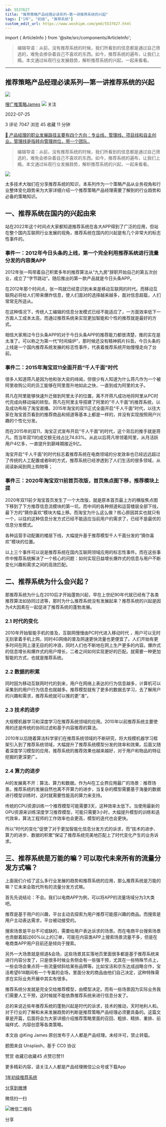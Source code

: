 ```yaml
---
id: 5537627
title: "推荐策略产品经理必读系列—第一讲推荐系统的兴起"
tags: ["1年", "初级", "推荐系统"]
custom_edit_url: https://www.woshipm.com/pmd/5537627.html
---
```

import { ArticleInfo } from '@site/src/components/ArticleInfo';

<ArticleInfo
    author="搜广推策略James"
    authorLink="https://www.woshipm.com/u/1142016"
    published="2022-07-25"
    views={7047}
    comments={3}
    collects={45}
/>

> 编辑导语：从前，没有推荐系统的时候，我们所看到的信息都是通过自己筛选的，难免会掺杂着自己不喜欢的东西。如今，推荐系统的遍布，让我们上瘾。本文通过纵观行业发展趋势，解析推荐系统的兴起，一起来看看。

---

## 推荐策略产品经理必读系列—第一讲推荐系统的兴起

[![](https://static.woshipm.com/view/woshipm_api_def_20231119093104_5933.jpg?imageView2/1/w/72/h/72/q/100)](https://www.woshipm.com/u/1142016)

[搜广推策略James](https://www.woshipm.com/u/1142016) ![](https://static.woshipm.com/tag/1121_1@2x.png) 关注

2022-07-25

3 评论 7047 浏览 45 收藏 11 分钟

[🔗 产品经理的职业发展路径主要有四个方向：专业线、管理线、项目线和自主创业。管理线是指转向管理岗位，带一个团队..](https://ke.qidianla.com/courses/90pm)

> 编辑导语：从前，没有推荐系统的时候，我们所看到的信息都是通过自己筛选的，难免会掺杂着自己不喜欢的东西。如今，推荐系统的遍布，让我们上瘾。本文通过纵观行业发展趋势，解析推荐系统的兴起，一起来看看。

![](https://image.woshipm.com/wp-files/2022/07/jAlsaziguPiHdlHfEIFm.jpg)

太多技术大咖们在分享推荐系统的知识，本系列作为一个策略产品从业务视角和行业整体变化趋势来为大家详细介绍一个推荐策略产品经理需要了解到的行业趋势和必备的策略知识。

## 一、推荐系统在国内的兴起由来

站在2022年这个时间点大家都知道推荐系统在各大APP得到了广泛的应用，但站在整个国内互联网行业发展的视角，推荐系统在国内的兴起是有几个非常大的标志性事件的。

### 事件一：2012年今日头条的上线，第一个完全利用推荐系统进行流量分发的内容类APP

2012年张一鸣带着自己积累多年的推荐算法从“九九房”辞职开始自己的第五次创业，成立了“字节跳动”。随后推出的第一款产品就是今日头条APP。

在2012年那个时间点，张一鸣就已经意识到未来是移动互联网的时代。而移动互联网必将给人们带来爆炸信息，使人们面对的选择越来越多，面对信息超载，人们常常无所适从。

在这种情况下，传统人工编辑的信息分发模式已经不能适应了，一方面效率低下一方面人工成本太高，而通过推荐系统来实现更加智能和个性的推荐就是最好的方式。

相信大家用过今日头条APP的对于今日头条APP的推荐能力都很清楚，推的实在是太准了。可以称之为第一代“时间熔炉”，那时候还没有精神鸦片抖音。今日头条的上线是一个国内推荐系统发展的标志性事件，代表着推荐系统开始慢慢走向了台前。

### 事件二：2015年淘宝双11全面开启“千人千面”时代

很多人知道蒋凡是因为他和张大奕的绯闻，但很少有人知道为什么蒋凡作为一个被阿里收购公司的员工能够在阿里晋升地如此之快，一直到成为阿里的太子。

蒋凡在阿里能够快速升迁做到阿里太子的位置，离不开蒋凡成功地将阿里从PC时代完成向移动端的转型。蒋凡在阿里主导搭建了阿里的“千人千面”的推荐系统，以及成功布局了淘宝直播。2015年淘宝的双11正式全面开启“千人千面”时代，以往大家在淘宝首页看到的推荐商品和频道等基本上都是一样的，并没有实现按照用户兴趣的个性化分发。

而在2015年的双11，淘宝正式宣布开启“千人千面”的时代，这个背后的推手就是蒋凡。而当年双11的成交额无线占比74.83%。从此以后蒋凡带领着阿里，从月活跃用户4亿多，一直提升到巅峰期接近9亿。

淘宝开启“千人千面”的时代标志着推荐系统在电商领域的分发效率也已经远远超过了传统的人工配置或者BI的方式，推荐系统已经渗透到了人们生活的很多领域，从阅读新闻到网上购物等；

### 事件三：2020年淘宝双11前首页改版，首页焦点图下移，推荐模块上提

2020年双11前夕淘宝首页发生了一个大改版，就是原本首页最上方的横版焦点图下移到了下方推荐信息流模块的第一坑，而中间的各种频道和运营楼层全部下线，最下方的“猜你喜欢”模块大幅上移。而淘宝为什么这么做？核心原因其实也就只有一个，以往的这种信息分发方式已经不能适应当前用户的需求了，已经不是最优的信息分发模式。

各种运营手动配置的楼层下线，大幅提升基于推荐模型千人千面分发的“猜你喜欢”模块的位置。

以上三个事件可以说是推荐系统在国内互联网领域应用的标志性事件。而在这些事件中推荐系统解决了一个核心的问题：如何实现日益增长爆炸式的信息与用户不断变化兴趣和需求之间的高效匹配。

## 二、推荐系统为什么会兴起？

那推荐系统为什么在2010后才开始蓬勃兴起，早在上世纪90年代就已经有了各类推荐算法如协同过滤等，那时为什么推荐系统没有发展起来？推荐系统的兴起是因为4大因素在一起促进了推荐系统的蓬勃发展。

### 2.1 时代的变化

2010年开始智能手机的普及，互联网慢慢由PC时代进入移动时代 ，用户可以无时无刻拿着手机上网，同时4G网络的普及网速更快流量也更便宜了。人们开始有更多时间在网上漫无目的的冲浪，同时人们也不断地在网上生产更多的内容。爆炸式的信息增长和爆炸式的用户增长，二者之间如何实现更好的匹配。就需要一种更加智能的方式，也就是推荐系统。

### 2.2 数据的积累

同时因为移动互联网时代的到来，用户在网络上表达的行为信息越多，计算机可以采集到的用户行为信息也就越多。推荐模型就有了更多的数据去学习，去了解用户的兴趣和需求，推荐系统就可以推的更“准”。

### 2.3 技术的进步

大规模机器学习和深度学习在推荐系统领域的应用。2010年以前推荐系统主要使用的还是传统的协同过滤和基于内容推荐的算法。

2010年以后随着算法科学家们在推荐系统领域的不断研究，将大规模机器学习框架引入到了推荐系统领域，大幅提升了推荐系统模型分发的效率和效果。后面又随着深度学习模型的应用，推荐系统的推荐效果也越来越好，对于用户和物品的特征挖掘的更深更广。

### 2.4 算力的进步

AI的发展离不开：算法、算力和数据。作为AI在工业界应用最广的场景：推荐场景。推荐系统的发展自然也离不开算力的进步，当复杂的模型需要基于海量的数据进行模型训练时，这时就需要性能高的算力来支持。

传统的CPU资源训练一个推荐模型可能需要3天，这种效率太低下。当使用最新的GPU资源来训练深度学习推荐模型，可能只需要3小时，大幅提升模型的训练和迭代效率，算法工程师的工作效率也会更高，模型的迭代也会更快。

所以“时代的变化”促使了对于更加智能化信息分发方式的诉求，而“技术的进步、算力的进步、数据的积累”保证了推荐系统完美地匹配上了时代变化产生的业务诉求。

## 三、推荐系统是万能的嘛？可以取代未来所有的流量分发方式嘛？

上面我们介绍了这么多行业发展的趋势和推荐系统的应用，那么推荐系统是万能的嘛？它未来会取代所有的流量分发方式嘛。

首先先说结论：不会。我们以电商APP为例，可以将APP的流量场域分为3大类吧。

推荐是基于用户的兴趣，平台主动去探索为用户推荐可能感兴趣的商品。而搜索是用户主动表达需求，平台被动接受的。

搜索场景是平台不可或缺的，需要给用户表达诉求的场景。而在电商平台搜索场景也贡献着超过60%以上的订单，可能在内容类APP上搜索场景流量不多，但是在电商类APP用户目前还是倾向于搜索。

另外一大场景就是频道&会场，这些场景其实落地页里面很多都是基于推荐系统来进行内容分发了，只是很多时候业务侧会有一些强干预，尤其在一些特殊节点上，一些会场会重点将一些流量倾斜给某些品牌等。比如宝洁和京东达成战略合作，宝洁希望618期间有一个专属的会场，里面分发的商品由他们自己决定，这种特殊需求在实际业务开展中其实有很多。

推荐系统分发就是完全交给推荐模型，由模型决定。而有一些场景因为实际业务我们需要人工干预，这时候就不能依靠推荐系统来进行信息分发了。

总的来说近些年推荐系统的蓬勃兴起是时代的诉求，技术的推动，天时地利人和。对于行业的了解和未来发展趋势的判断是推荐策略产品经理必须要具备的。这篇文章是开篇，后面将会为大家详细介绍推荐策略里面的召回、粗排、精排、重排、前端样式、内容创意等各类策略。

本文由 @King James 原创发布于人人都是产品经理。未经许可，禁止转载。

题图来自 Unsplash，基于 CC0 协议

赞赏 收藏已收藏45 点赞已赞11

更多精彩内容，请关注人人都是产品经理微信公众号或下载App

[1年](https://www.woshipm.com/tag/1%e5%b9%b4)[初级](https://www.woshipm.com/tag/%e5%88%9d%e7%ba%a7)[推荐系统](https://www.woshipm.com/tag/%e6%8e%a8%e8%8d%90%e7%b3%bb%e7%bb%9f)

[分享到微博](https://service.weibo.com/share/share.php?appkey=2775287854&title=推荐策略产品经理必读系列—第一讲推荐系统的兴起&url=https://www.woshipm.com/pmd/5537627.html&pic=https://image.woshipm.com/wp-files/2022/07/jAlsaziguPiHdlHfEIFm.jpg)

微信扫一扫

![微信二维码](https://api.pwmqr.com/qrcode/create/?url=https://www.woshipm.com/pmd/5537627.html)

分享